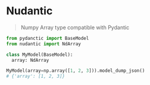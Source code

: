 # Nudantic

> Numpy Array type compatible with Pydantic

```python
from pydanctic import BaseModel
from nudantic import NdArray

class MyModel(BaseModel):
  array: NdArray

MyModel(array=np.array([1, 2, 3])).model_dump_json()
# {'array': [1, 2, 3]}
```
